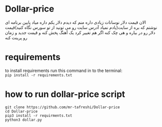 # Dollar-price
الان قیمت دلار نوسانات زیادی داره منم که دیدم دلار یکم داره میاد پایین برنامه ای نوشتم که بره از سایت(یادم نمیاد آدرس سایت رو می تونید 
از تو سورس نگاه کنید)قیمت دلار رو در بیاره و هی چک کنه اگر هم تغییر کرد یک آهنگ پخش کنه و قیمت جدید و زمان رو پرینت کنه 


# requirements
to install requirements run this command in to the terminal:</br>
`pip install -r requirements.txt`


# how to run dollar-price script
`git clone https://github.com/mr-tafreshi/Dollar-price`</br>
`cd Dollar-price`</br>
`pip3 install -r requirments.txt`</br>
`python3 dollar.py`


